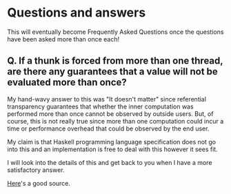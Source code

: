 # Questions and answers

This will eventually become Frequently Asked Questions once the questions have been asked more than once each!

## Q. If a thunk is forced from more than one thread, are there any guarantees that a value will not be evaluated more than once?

My hand-wavy answer to this was "It doesn't matter" since referential transparency guarantees that whether the inner computation was performed more than once cannot be observed by outside users. But, of course, this is not really true since more than one computation could incur a time or performance overhead that could be observed by the end user.

My claim is that Haskell programming language specification does not go into this and an implementation is free to deal with this however it sees fit.

I will look into the details of this and get back to you when I have a more satisfactory answer.

[Here][mainisusuallyafunction]'s a good source.

[mainisusuallyafunction]: http://mainisusuallyafunction.blogspot.com/2011/10/thunks-and-lazy-blackholes-introduction.html
